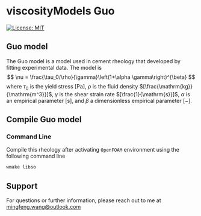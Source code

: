 # viscosityModels Guo



[![License: MIT](https://img.shields.io/badge/License-MIT-yellow.svg)](https://opensource.org/licenses/MIT) 



## Guo model

The Guo model is a model used in cement rheology that developed by fitting experimental data. The model is
$$
\nu = \frac{\tau_0/\rho}{\gamma}\left(1+\alpha \gamma\right)^{\beta}
$$
where $\tau_0$ is the yield stress $[\mathrm{Pa}]$, $\rho$ is the fluid density $[\frac{\mathrm{kg}}{\mathrm{m^3}}]$,  $\gamma$ is the shear strain rate $[\frac{1}{\mathrm{s}}]$, $\alpha$ is an empirical parameter $[\mathrm{s}]$, and $\beta$ a dimensionless empirical parameter $[-]$.



## Compile Guo model

### Command Line

Compile this rheology after activating `OpenFOAM` environment using the following command line

```bash
wmake libso
```

## Support

For questions or further information, please reach out to me at mingfeng.wang@outlook.com